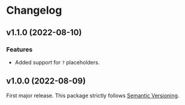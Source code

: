 
# Changelog

## v1.1.0 (2022-08-10)

### Features

  * Added support for `?` placeholders.

## v1.0.0 (2022-08-09)

First major release. This package strictly follows [Semantic Versioning](https://semver.org).
